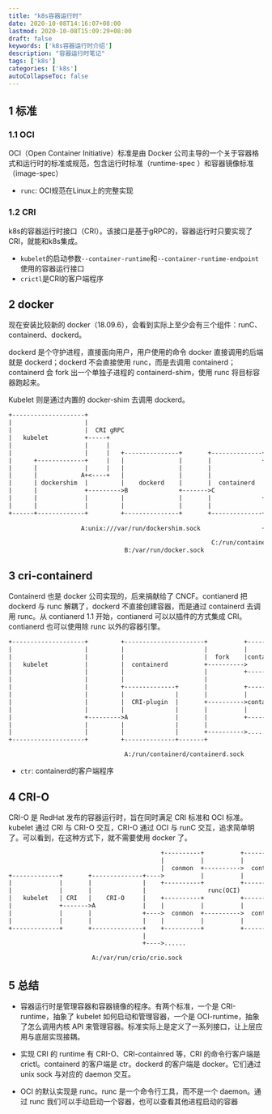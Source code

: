 ```yaml
---
title: "k8s容器运行时"
date: 2020-10-08T14:16:07+08:00
lastmod: 2020-10-08T15:09:29+08:00
draft: false
keywords: ['k8s容器运行时介绍']
description: "容器运行时笔记"
tags: ['k8s']
categories: ['k8s']
autoCollapseToc: false
---
```


<!--more-->

## 1 标准

### 1.1 OCI

OCI（Open Container Initiative）标准是由 Docker 公司主导的一个关于容器格式和运行时的标准或规范，包含运行时标准（runtime-spec ）和容器镜像标准（image-spec）

* `runc`: OCI规范在Linux上的完整实现

### 1.2 CRI

k8s的容器运行时接口（CRI）。该接口是基于gRPC的，容器运行时只要实现了CRI，就能和k8s集成。

* `kubelet`的启动参数`--container-runtime`和`--container-runtime-endpoint`使用的容器运行接口
* `crictl`是CRI的客户端程序

## 2 docker

现在安装比较新的 docker（18.09.6），会看到实际上至少会有三个组件：runC、containerd、dockerd。

dockerd 是个守护进程，直接面向用户，用户使用的命令 docker 直接调用的后端就是 dockerd；dockerd 不会直接使用 runc，而是去调用 containerd；containerd 会 fork 出一个单独子进程的 containerd-shim，使用 runc 将目标容器跑起来。

Kubelet 则是通过内置的 docker-shim 去调用 dockerd。

```txt
+--------------------+
|                    |
|                    |  CRI gRPC
|   kubelet          +-----+                                                  +---------------+     +--------------+
|                    |     |                                                  |               |     |              |
|                    |     |   +---------------+       +--------------+ fork  |container-shim +----->  container   |
|      +-------------+     |   |               |       |              +------->               |     |              |
|      |             |     |   |               |       |              |       +---------------+     +--------------+
|      |            A+<----+   |               |       |              |                      runc(OCI)
|      | dockershim  |         |    dockerd    |       |  containerd  |       +---------------+     +--------------+
|      |             +--------->B              +------->C             |       |               |     |              |
|      |             |         |               |       |              +------->container-shim +----->  container   |
|      |             |         |               |       |              |       |               |     |              |
+------+-------------+         +---------------+       +--------------+       +---------------+     +--------------+
                                                                      |
                    A:unix:///var/run/dockershim.sock                 +------> ......

                                                        C:/run/containerd/containerd.sock
                                B:/var/run/docker.sock
```

## 3 cri-containerd

Containerd 也是 docker 公司实现的，后来捐献给了 CNCF。contianerd 把 dockerd 与 runc 解耦了，dockerd 不直接创建容器，而是通过 containerd 去调用 runc。从 contianerd 1.1 开始，contianerd 可以以插件的方式集成 CRI。contianerd 也可以使用除 runc 以外的容器引擎。

```txt
+--------------------+         +----------------------+          +---------------+     +--------------+
|                    |         |                      |          |               |     |              |
|                    |         |                      |  fork    |container-shim +----->  container   |
|   kubelet          |         |  containerd          +---------->               |     |              |
|                    |         |                      |          +---------------+     +--------------+
|                    |         |                      |                         runc(OCI)
|                    |         +--------------+       |          +---------------+     +--------------+
|                    |         |              |       |          |               |     |              |
|                    |         |  CRI-plugin  |       +---------->container-shim +----->  container   |
|                    |         |              |       |          |               |     |              |
|                    +--------->A             |       |          +---------------+     +--------------+
|                    |         |              |       |
|                    |         |              |       +---------->......
+--------------------+         +--------------+-------+

                                A:/run/containerd/containerd.sock
```

* `ctr`: containerd的客户端程序


## 4 CRI-O

CRI-O 是 RedHat 发布的容器运行时，旨在同时满足 CRI 标准和 OCI 标准。kubelet 通过 CRI 与 CRI-O 交互，CRI-O 通过 OCI 与 runC 交互，追求简单明了。可以看到，在这种方式下，就不需要使用 docker 了。

```txt
                                          +----------+          +--------------+
                                          |          |          |              |
                                          |  conmon  +---------->  container   |
+-------------+       +--------------+---->          |          |              |
|             |       |              |    +----------+          +--------------+
|             |       |              |                 runc(OCI)
|   kubelet   | CRI   |    CRI-O     |    +----------+          +--------------+
|             +------->A             |    |          |          |              |
|             |       |              +---->  conmon  +---------->  container   |
|             |       |              |    |          |          |              |
+-------------+       +--------------+    +----------+          +--------------+
                                     |
                                     +---->......

                       A:/var/run/crio/crio.sock
```

## 5 总结

* 容器运行时是管理容器和容器镜像的程序。有两个标准，一个是 CRI-runtime，抽象了 kubelet 如何启动和管理容器，一个是 OCI-runtime，抽象了怎么调用内核 API 来管理容器。标准实际上是定义了一系列接口，让上层应用与底层实现接耦。

* 实现 CRI 的 runtime 有 CRI-O、CRI-containred 等，CRI 的命令行客户端是 crictl。containerd 的客户端是 ctr。dockerd 的客户端是 docker。它们通过 unix sock 与对应的 daemon 交互。

* OCI 的默认实现是 runc。runc 是一个命令行工具，而不是一个 daemon。通过 runc 我们可以手动启动一个容器，也可以查看其他进程启动的容器